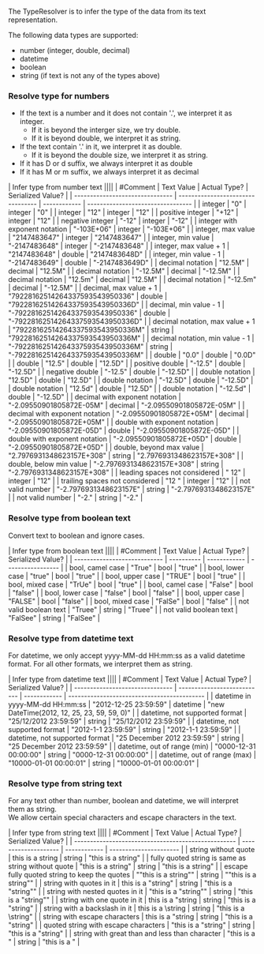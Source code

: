 ﻿The TypeResolver is to infer the type of the data from 
its text representation.  

The following data types are supported:
- number (integer, double, decimal)
- datetime
- boolean
- string (if text is not any of the types above)

### Resolve type for numbers
- If the text is a number and it does not contain '.', 
we interpret it as integer. 
    - If it is beyond the interger size, we 
try double. 
    - If it is beyond double, we interpret it as string. 
- If the text contain '.' in it, 
we interpret it as double. 
    - If it is beyond the double size, we 
interpret it as string. 
- If it has D or d suffix, we always interpret it as double
- If it has M or m suffix, we always interpret it as decimal

| Infer type from number text                                                                                         ||||
| #Comment                        | Text Value                        | Actual Type? | Serialized Value?                 |
| ------------------------------- | --------------------------------- | ------------ | --------------------------------- |
| integer                         | "0"                               | integer      | "0"                               |
| integer                         | "12"                              | integer      | "12"                              |
| positive integer                | "+12"                             | integer      | "12"                              |
| negative integer                | "-12"                             | integer      | "-12"                             |
| integer with exponent notation  | "-103E+06"                        | integer      | "-103E+06"                        |
| integer, max value              | "2147483647"                      | integer      | "2147483647"                      |
| integer, min value              | "-2147483648"                     | integer      | "-2147483648"                     |
| integer, max value + 1          | "2147483648"                      | double       | "2147483648D"                     |
| integer, min value - 1          | "-2147483649"                     | double       | "-2147483649D"                    |
| decimal notation                | "12.5M"                           | decimal      | "12.5M"                           |
| decimal notation                | "-12.5M"                          | decimal      | "-12.5M"                          |
| decimal notation                | "12.5m"                           | decimal      | "12.5M"                           |
| decimal notation                | "-12.5m"                          | decimal      | "-12.5M"                          |
| decimal, max value + 1          | "79228162514264337593543950336"   | double       | "79228162514264337593543950336D"  |
| decimal, min value - 1          | "-79228162514264337593543950336"  | double       | "-79228162514264337593543950336D" |
| decimal notation, max value + 1 | "79228162514264337593543950336M"  | string       | "79228162514264337593543950336M"  |
| decimal notation, min value - 1 | "-79228162514264337593543950336M" | string       | "-79228162514264337593543950336M" |
| double                          | "0.0"                             | double       | "0.0D"                            |
| double                          | "12.5"                            | double       | "12.5D"                           |
| positive double                 | "-12.5"                           | double       | "-12.5D"                          |
| negative double                 | "-12.5"                           | double       | "-12.5D"                          |
| double notation                 | "12.5D"                           | double       | "12.5D"                           |
| double notation                 | "-12.5D"                          | double       | "-12.5D"                          |
| double notation                 | "12.5d"                           | double       | "12.5D"                           |
| double notation                 | "-12.5d"                          | double       | "-12.5D"                          |
| decimal with exponent notation  | "-2.09550901805872E-05M"          | decimal      | "-2.09550901805872E-05M"          |
| decimal with exponent notation  | "-2.09550901805872E+05M"          | decimal      | "-2.09550901805872E+05M"          |
| double with exponent notation   | "-2.09550901805872E-05D"          | double       | "-2.09550901805872E-05D"          |
| double with exponent notation   | "-2.09550901805872E+05D"          | double       | "-2.09550901805872E+05D"          |
| double, beyond max value        | "2.7976931348623157E+308"         | string       | "2.7976931348623157E+308"         |
| double, below min value         | "-2.7976931348623157E+308"        | string       | "-2.7976931348623157E+308"        |
| leading spaces not considered   | "   12"                           | integer      | "12"                              |
| trailing spaces not considered  | "12   "                           | integer      | "12"                              |
| not valid number                | "-2.7976931348623157E"            | string       | "-2.7976931348623157E"            |
| not valid number                | "-2."                             | string       | "-2."                             |

### Resolve type from boolean text
Convert text to boolean and ignore cases.

| Infer type from boolean text                                              ||||
| #Comment                     | Text Value | Actual Type? | Serialized Value? |
| ---------------------------- | ---------- | ------------ | ----------------- |
| bool, camel case             | "True"     | bool         | "true"            |
| bool, lower case             | "true"     | bool         | "true"            |
| bool, upper case             | "TRUE"     | bool         | "true"            |
| bool, mixed case             | "TrUe"     | bool         | "true"            |
| bool, camel case             | "False"    | bool         | "false"           |
| bool, lower case             | "false"    | bool         | "false"           |
| bool, upper case             | "FALSE"    | bool         | "false"           |
| bool, mixed case             | "FalSe"    | bool         | "false"           |
| not valid boolean text       | "Truee"    | string       | "Truee"           |
| not valid boolean text       | "FalSee"   | string       | "FalSee"          |

### Resolve type from datetime text
For datetime, we only accept yyyy-MM-dd HH:mm:ss as a valid datetime format.
For all other formats, we interpret them as string.

| Infer type from datetime text                                                                                           ||||
| #Comment                        | Text Value                  | Actual Type? | Serialized Value?                           |
| ------------------------------- | --------------------------- | ------------ | ------------------------------------------- |
| datetime in yyyy-MM-dd HH:mm:ss | "2012-12-25 23:59:59"       | datetime     | "new DateTime(2012, 12, 25, 23, 59, 59, 0)" |
| datetime, not supported format  | "25/12/2012 23:59:59"       | string       | "25/12/2012 23:59:59"                       |
| datetime, not supported format  | "2012-1-1 23:59:59"         | string       | "2012-1-1 23:59:59"                         |
| datetime, not supported format  | "25 December 2012 23:59:59" | string       | "25 December 2012 23:59:59"                 |
| datetime, out of range (min)    | "0000-12-31 00:00:00"       | string       | "0000-12-31 00:00:00"                       |
| datetime, out of range (max)    | "10000-01-01 00:00:01"      | string       | "10000-01-01 00:00:01"                      |

### Resolve type from string text
For any text other than number, boolean and datetime, we will interpret them as string.  
We allow certain special characters and escape characters in the text.

| Infer type from string text                                                                                     ||||
| #Comment                                            | Text Value           | Actual Type? | Serialized Value?      |
| --------------------------------------------------- | -------------------- | ------------ | ---------------------- |
| string without quote                                | this is a string     | string       | "this is a string"     |
| fully quoted string is same as string without quote | "this is a string"   | string       | "this is a string"     |
| escape fully quoted string to keep the quotes       | "\"this is a string\"" | string       | "\"this is a string\""   |
| string with quotes in it                            | this is a "string"   | string       | "this is a \"string\"" |
| string with nested quotes in it                     | "this is a "string"" | string       | "this is a \"string\"" |
| string with one quote in it                         | this is a "string    | string       | "this is a \"string"   |
| string with a backslash in it                       | this is a \\string   | string       | "this is a \\string"   |
| string with escape characters                       | this is a \"string   | string       | "this is a \"string"   |
| quoted string with escape characters                | "this is a \"string" | string       | "this is a \"string"   |
| string with great than and less than character      | "this is a <string>" | string       | "this is a <string>"   |



